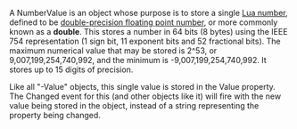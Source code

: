 A NumberValue is an object whose purpose is to store a single [Lua number][1], defined to be [double-precision floating point number][2], or more commonly known as a **double**. This stores a number in 64 bits (8 bytes) using the IEEE 754 representation (1 sign bit, 11 exponent bits and 52 fractional bits). The maximum numerical value that may be stored is 2^53, or 9,007,199,254,740,992, and the minimum is -9,007,199,254,740,992. It stores up to 15 digits of precision.

Like all "-Value" objects, this single value is stored in the Value property. The Changed event for this (and other objects like it) will fire with the new value being stored in the object, instead of a string representing the property being changed.

[1]: https://www.lua.org/pil/2.3.html

[2]: https://en.wikipedia.org/wiki/Double-precision_floating-point_format
